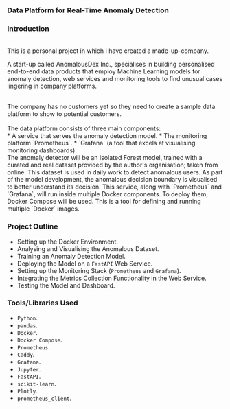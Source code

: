 ### Data Platform for Real-Time Anomaly Detection

### Introduction

<br>
This is a personal project in which I have created a made-up-company.
<br />

A start-up called AnomalousDex Inc., specialises in building personalised end-to-end data products
that employ Machine Learning models for anomaly detection, web services and monitoring tools to
find unusual cases lingering in company platforms.

<br>
The company has no customers yet so they need to create a sample data platform to show to
potential customers.
<br />

<br>
The data platform consists of three main components:
<br />
* A service that serves the anomaly detection model.
* The monitoring platform `Prometheus`.
* `Grafana` (a tool that excels at visualising monitoring dashboards).
<br>
The anomaly detector will be an Isolated Forest model, trained with a curated and real dataset provided
by the author's organisation; taken from online. This dataset is used in daily work to detect anomalous users.
As part of the model development, the anomalous decision boundary is visualised to better understand its decision.
This service, along with `Prometheus` and `Grafana`, will run inside multiple Docker components.
To deploy them, Docker Compose will be used. This is a tool for defining and running multiple `Docker` images.
<br />

### Project Outline

* Setting up the Docker Environment.
* Analysing and Visualising the Anomalous Dataset.
* Training an Anomaly Detection Model.
* Deploying the Model on a `FastAPI` Web Service.
* Setting up the Monitoring Stack (`Prometheus` and `Grafana`).
* Integrating the Metrics Collection Functionality in the Web Service.
* Testing the Model and Dashboard.

### Tools/Libraries Used

* `Python`.
* `pandas`.
* `Docker`.
* `Docker Compose`.
* `Prometheus`.
* `Caddy`.
* `Grafana`.
* `Jupyter`.
* `FastAPI`.
* `scikit-learn`.
* `Plotly`.
* `prometheus_client`.
